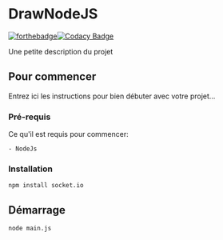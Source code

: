 # DrawNodeJS

[![forthebadge](http://forthebadge.com/images/badges/powered-by-electricity.svg)](http://forthebadge.com)[![Codacy Badge](https://app.codacy.com/project/badge/Grade/1bed615bb35b4c3fac1f2e41a5aaf4ca)](https://www.codacy.com/gh/guillaumetauzin/drawNodeJs/dashboard?utm_source=github.com&amp;utm_medium=referral&amp;utm_content=guillaumetauzin/drawNodeJs&amp;utm_campaign=Badge_Grade)

Une petite description du projet

## Pour commencer
Entrez ici les instructions pour bien débuter avec votre projet...

### Pré-requis
Ce qu'il est requis pour commencer:

	- NodeJs

### Installation
``
npm install socket.io
``

## Démarrage
``
node main.js
``
